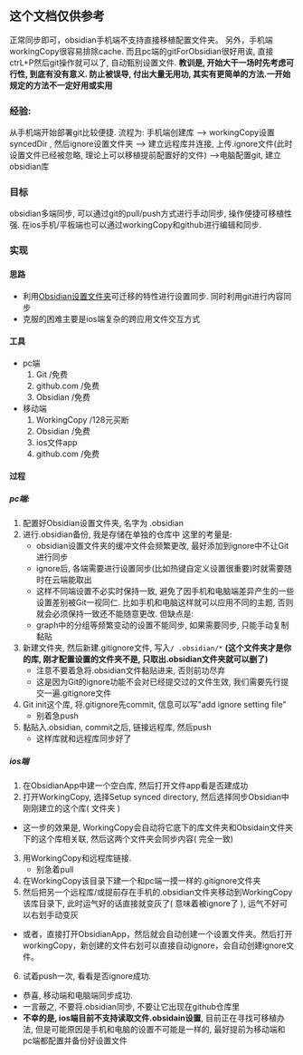 ## 这个文档仅供参考
正常同步即可，obsidian手机端不支持直接移植配置文件夹。
另外，手机端workingCopy很容易排除cache. 而且pc端的gitForObsidian很好用诶, 直接ctrL+P然后git操作就可以了, 自动甄别设置文件.
**教训是, 开始大干一场时先考虑可行性, 到底有没有意义. 防止被误导, 付出大量无用功, 其实有更简单的方法.一开始规定的方法不一定好用或实用**

### 经验:
从手机端开始部署git比较便捷. 流程为: 手机端创建库 --> workingCopy设置syncedDir , 然后ignore设置文件夹 --> 建立远程库并连接, 上传.ignore文件(此时设置文件已经被忽略, 理论上可以移植提前配置好的文件) -->电脑配置git, 建立obsidian库

### 目标
obsidian多端同步, 可以通过git的pull/push方式进行手动同步, 操作便捷可移植性强. 
在ios手机/平板端也可以通过workingCopy和github进行编辑和同步.

### 实现

#### 思路

- 利用[Obsidian设置文件夹]([[Obsidian操作指南]])可迁移的特性进行设置同步. 同时利用git进行内容同步
- 克服的困难主要是ios端复杂的跨应用文件交互方式

#### 工具
- pc端 
	1. Git /免费
	2. github.com /免费
	3. Obsidian /免费
- 移动端
	1. WorkingCopy /128元买断
	2. Obsidian /免费
	3. ios文件app
	4. github.com /免费

#### 过程
##### pc端:
1. 配置好Obsidian设置文件夹, 名字为 .obsidian
2. 进行.obsidian备份, 我是存储在单独的仓库中
	这里的考量是:
	- obsidian设置文件夹的缓冲文件会频繁更改, 最好添加到ignore中不让Git进行同步
	- ignore后, 各端需要进行设置同步(比如热键自定义设置很重要)时就需要随时在云端能取出
	- 这样不同端设置不必实时保持一致, 避免了因手机和电脑端差异产生的一些设置差别被Git一视同仁. 比如手机和电脑这样就可以应用不同的主题, 否则就会必须保持一致还不能随意更改.
	但缺点是:
	- graph中的分组等频繁变动的设置不能同步, 如果需要同步, 只能手动复制黏贴
3. 新建文件夹, 然后新建.gitignore文件, 写入`/ .obsidian/*`
**(这个文件夹才是你的库, 刚才配置设置的文件夹不是, 只取出.obsidian文件夹就可以删了)**
	- 注意不要着急将.obsidian文件黏贴进来, 否则前功尽弃
	- 这是因为Git的ignore功能不会对已经提交过的文件生效, 我们需要先行提交一遍.gitignore文件
4. Git init这个库, 将.gitignore先commit, 信息可以写"add ignore setting file"
	- 别着急push
5. 黏贴入.obsidian, commit之后, 链接远程库, 然后push
	- 这样库就和远程库同步好了

##### ios端
1. 在ObsidianApp中建一个空白库, 然后打开文件app看是否建成功
2. 打开WorkingCopy, 选择Setup synced directory, 然后选择同步Obsidian中刚刚建立的这个库( 文件夹 )
 - 这一步的效果是, WorkingCopy会自动将它底下的库文件夹和Obsidain文件夹下的这个库相关联, 然后这两个文件夹会同步内容( 完全一致)
3. 用WorkingCopy和远程库链接. 
	- 别急着pull
4. 在WorkingCopy该目录下建一个和pc端一摸一样的.gitignore文件夹
5. 然后把另一个远程库/或提前存在手机的.obsidian文件夹移动到WorkingCopy该库目录下, 此时运气好的话直接就变灰了( 意味着被ignore了 ), 运气不好可以右划手动变灰
- 或者，直接打开ObsidianApp，然后就会自动创建一个设置文件夹。然后打开workingCopy，新创建的文件右划可以直接自动ignore，会自动创建ignore文件。
6. 试着push一次, 看看是否ignore成功. 
 - 恭喜, 移动端和电脑端同步成功.
 - 一言蔽之, 不要将.obsidian同步, 不要让它出现在github仓库里
 - **不幸的是, ios端目前不支持读取文件.obsidain设置**, 目前正在寻找可移植办法, 但是可能原因是手机和电脑的设置不可能是一样的, 最好提前为移动端和pc端都配置并备份好设置文件